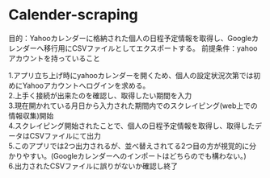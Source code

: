 # Calender-scraping

目的：Yahooカレンダーに格納された個人の日程予定情報を取得し、Googleカレンダーへ移行用にCSVファイルとしてエクスポートする。
前提条件：yahooアカウントを持っていること

1.アプリ立ち上げ時にyahooカレンダーを開くため、個人の設定状況次第では初めにYahooアカウントへログインを求める。  
2.上手く接続が出来たのを確認し、取得したい期間を入力  
3.現在開かれている月日から入力された期間内でのスクレイピング(web上での情報収集)開始  
4.スクレイピング開始されたことで、個人の日程予定情報を取得し、取得したデータはCSVファイルにて出力  
5.このアプリでは2つ出力されるが、並べ替えされてる2つ目の方が視覚的に分かりやすい。(Googleカレンダーへのインポートはどちらのでも構わない。)  
6.出力されたCSVファイルに誤りがないか確認し終了  

